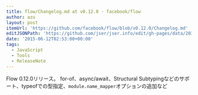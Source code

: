 ```yaml
---
title: flow/Changelog.md at v0.12.0 · facebook/flow
author: azu
layout: post
itemUrl: 'https://github.com/facebook/flow/blob/v0.12.0/Changelog.md'
editJSONPath: 'https://github.com/jser/jser.info/edit/gh-pages/data/2015/06/index.json'
date: '2015-06-12T02:53:08+00:00'
tags:
  - JavaScript
  - Tools
  - ReleaseNote
---
```

Flow 0.12.0リリース。
for-of、async/await、Structural Subtypingなどのサポート、typeofでの型指定、`module.name_mapper`オプションの追加など
